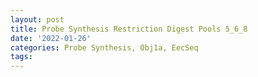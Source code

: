 ```yaml
---
layout: post
title: Probe Synthesis Restriction Digest Pools 5_6_8
date: '2022-01-26'
categories: Probe Synthesis, Obj1a, EecSeq
tags: 
---
```

